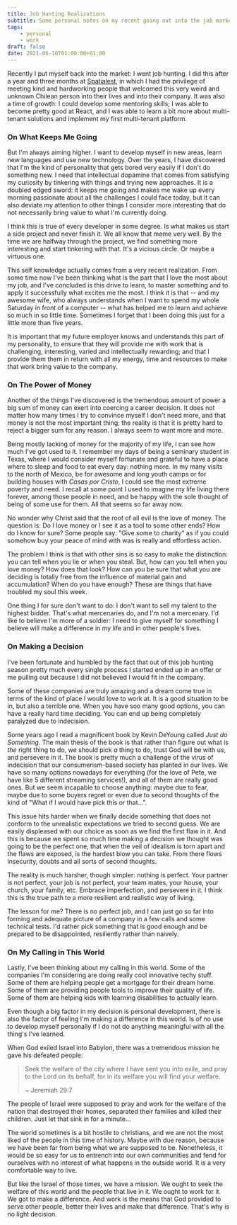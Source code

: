 ```yaml
---
title: Job Hunting Realizations
subtitle: Some personal notes on my recent going out into the job market and what I've learned in the process
tags: 
    - personal
    - work
draft: false
date: 2021-06-10T01:00:00+01:00
---
```


Recently I put myself back into the market: I went job hunting. I did this after a year and three months at [Spatialest](https://www.spatialest.com/), in which I had the privilege of meeting kind and hardworking people that welcomed this very weird and unknown Chilean person into their lives and into their company. It was also a time of growth: I could develop some mentoring skills; I was able to become pretty good at React, and I was able to learn a bit more about multi-tenant solutions and implement my first multi-tenant platform.

### On What Keeps Me Going

But I'm always aiming higher. I want to develop myself in new areas, learn new languages and use new technology. Over the years, I have discovered that I'm the kind of personality that gets bored very easily if I don't do something new. I need that intellectual dopamine that comes from satisfying my curiosity by tinkering with things and trying new approaches. It is a doubled edged sword: it keeps me going and makes me wake up every morning passionate about all the challenges I could face today, but it can also deviate my attention to other things I consider more interesting that do not necessarily bring value to what I'm currently doing.

I think this is true of every developer in some degree. Is what makes us start a side project and never finish it. We all know that meme very well. By the time we are halfway through the project, we find something more interesting and start tinkering with that. It's a vicious circle. Or maybe a virtuous one.

This self knowledge actually comes from a very recent realization. From some time now I've been thinking what is the part that I love the most about my job, and I've concluded is this drive to learn, to master something and to apply it successfully what excites me the most. I think it is that -- and my awesome wife, who always understands when I want to spend my whole Saturday in front of a computer -- what has helped me to learn and achieve so much in so little time. Sometimes I forget that I been doing this just for a little more than five years. 

It is important that my future employer knows and understands this part of my personality, to ensure that they will provide me with work that is challenging, interesting, varied and intellectually rewarding; and that I provide them them in return with all my energy, time and resources to make that work bring value to the company.

### On The Power of Money

Another of the things I've discovered is the tremendous amount of power a big sum of money can exert into coercing a career decision. It does not matter how many times I try to convince myself I don't need more, and that money is not the most important thing; the reality is that it is pretty hard to reject a bigger sum for any reason. I always seem to want more and more.

Being mostly lacking of money for the majority of my life, I can see how much I've got used to it. I remember my days of being a seminary student in Texas, where I would consider myself fortunate and grateful to have a place where to sleep and food to eat every day: nothing more. In my many visits to the north of Mexico, be for awesome and long youth camps or for building houses with *Casas por Cristo*, I could see the most extreme poverty and need. I recall at some point I used to imagine my life living there forever, among those people in need, and be happy with the sole thought of being of some use for them. All that seems so far away now.

No wonder why Christ said that the root of all evil is the love of money. The question is: Do I love money or I see it as a tool to some other ends?  How do I know for sure? Some people say: "Give some to charity" as if you could somehow buy your peace of mind with was is really and effortless action.

The problem I think is that with other sins is so easy to make the distinction: you can tell when you lie or when you steal. But, how can you tell when you love money? How does that look? How can you be sure that what you are deciding is totally free from the influence of material gain and accumulation? When do you have enough? These are things that have troubled my soul this week.

One thing I for sure don't want to do: I don't want to sell my talent to the highest bidder. That's what mercenaries do, and I'm not a mercenary. I'd like to believe I'm more of a soldier: I need to give myself for something I believe will make a difference in my life and in other people's lives.

### On Making a Decision

I've been fortunate and humbled by the fact that out of this job hunting season pretty much every single process I started ended up in an offer or me pulling out because I did not believed I would fit in the company.

Some of these companies are truly amazing and a dream come true in terms of the kind of place I would love to work at. It is a good situation to be in, but also a terrible one. When you have soo many good options, you can have a really hard time deciding. You can end up being completely paralyzed due to indecision.

Some years ago I read a magnificent book by Kevin DeYoung called *Just do Something*. The main thesis of the book is that rather than figure out what is *the* right thing to do, we should pick *a* thing to do, trust God will be with us, and persevere in it. The book is pretty much a challenge of the virus of indecision that our consumerism-based society has planted in our lives. We have so many options nowadays for everything (for the love of Pete, we have like 5 different streaming services!), and all of them are really good ones. But we seem incapable to choose anything: maybe due to fear, maybe due to some buyers regret or even due to second thoughts of the kind of "What if I would have pick this or that...".

This issue hits harder when we finally decide something that does not conform to the unrealistic expectations we tried to second guess. We are easily displeased with our choice as soon as we find the first flaw in it. And this is because we spent so much time making a decision we thought was going to be the perfect one, that when the veil of idealism is torn apart and the flaws are exposed, is the hardest blow you can take. From there flows insecurity, doubts and all sorts of second thoughts.

The reality is much harsher, though simpler: nothing is perfect. Your partner is not perfect, your job is not perfect, your team mates, your house, your church, your family, etc. Embrace imperfection, and persevere in it. I think this is the true path to a more resilient and realistic way of living.

The lesson for me? There is no perfect job, and I can just go so far into forming and adequate picture of a company in a few calls and some technical tests. I'd rather pick something that is good enough and be prepared to be disappointed, resiliently rather than naively.

### On My Calling in This World

Lastly, I've been thinking about my calling in this world. Some of the companies I'm considering are doing really cool innovative techy stuff. Some of them are helping people get a mortgage for their dream home. Some of them are providing people tools to improve their quality of life. Some of them are helping kids with learning disabilities to actually learn.

Even though a big factor in my decision is personal development, there is also the factor of feeling I'm making a difference in this world. Is of no use to develop myself personally if I do not do anything meaningful with all the thing's I've learned.

When God exiled Israel into Babylon, there was a tremendous mission he gave his defeated people:

> Seek the welfare of the city where I have sent you into exile, and pray to the Lord on its behalf, for in its welfare you will find your welfare.
>
> ~ Jeremiah 29:7

The people of Israel were supposed to pray and work for the welfare of the nation that destroyed their homes, separated their families and killed their children. Just let that sink in for a minute...

The world sometimes is a bit hostile to christians, and we are not the most liked of the people in this time of history. Maybe with due reason, because we have been far from being what we are supposed to be. Nonetheless, it would be so easy for us to entrench into our own communities and fend for ourselves with no interest of what happens in the outside world. It is a very comfortable way to live. 

But like the Israel of those times, we have a mission. We ought to seek the welfare of this world and the people that live in it. We ought to work for it. We got to make a difference. And work is the means that God provided to serve other people, better their lives and make that difference. That's why is no light decision.